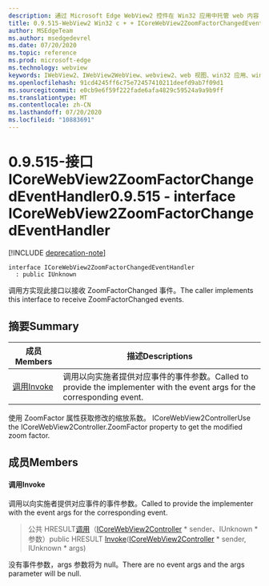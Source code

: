 ```yaml
---
description: 通过 Microsoft Edge WebView2 控件在 Win32 应用中托管 web 内容
title: 0.9.515-WebView2 Win32 c + + ICoreWebView2ZoomFactorChangedEventHandler
author: MSEdgeTeam
ms.author: msedgedevrel
ms.date: 07/20/2020
ms.topic: reference
ms.prod: microsoft-edge
ms.technology: webview
keywords: IWebView2、IWebView2WebView、webview2、web 视图、win32 应用、win32、edge、ICoreWebView2、ICoreWebView2Controller、浏览器控件、边缘 html
ms.openlocfilehash: 91cd4245ff6c75e72457410211deefd9ab7f09d1
ms.sourcegitcommit: e0cb9e6f59f222fade6afa4829c59524a9a9b9ff
ms.translationtype: MT
ms.contentlocale: zh-CN
ms.lasthandoff: 07/20/2020
ms.locfileid: "10883691"
---
```

# <span data-ttu-id="3296b-104">0.9.515-接口 ICoreWebView2ZoomFactorChangedEventHandler</span><span class="sxs-lookup"><span data-stu-id="3296b-104">0.9.515 - interface ICoreWebView2ZoomFactorChangedEventHandler</span></span> 

[!INCLUDE [deprecation-note](../../includes/deprecation-note.md)]

```
interface ICoreWebView2ZoomFactorChangedEventHandler
  : public IUnknown
```

<span data-ttu-id="3296b-105">调用方实现此接口以接收 ZoomFactorChanged 事件。</span><span class="sxs-lookup"><span data-stu-id="3296b-105">The caller implements this interface to receive ZoomFactorChanged events.</span></span>

## <span data-ttu-id="3296b-106">摘要</span><span class="sxs-lookup"><span data-stu-id="3296b-106">Summary</span></span>

 <span data-ttu-id="3296b-107">成员</span><span class="sxs-lookup"><span data-stu-id="3296b-107">Members</span></span>                        | <span data-ttu-id="3296b-108">描述</span><span class="sxs-lookup"><span data-stu-id="3296b-108">Descriptions</span></span>
--------------------------------|---------------------------------------------
[<span data-ttu-id="3296b-109">调用</span><span class="sxs-lookup"><span data-stu-id="3296b-109">Invoke</span></span>](#invoke) | <span data-ttu-id="3296b-110">调用以向实施者提供对应事件的事件参数。</span><span class="sxs-lookup"><span data-stu-id="3296b-110">Called to provide the implementer with the event args for the corresponding event.</span></span>

<span data-ttu-id="3296b-111">使用 ZoomFactor 属性获取修改的缩放系数。 ICoreWebView2Controller</span><span class="sxs-lookup"><span data-stu-id="3296b-111">Use the ICoreWebView2Controller.ZoomFactor property to get the modified zoom factor.</span></span>

## <span data-ttu-id="3296b-112">成员</span><span class="sxs-lookup"><span data-stu-id="3296b-112">Members</span></span>

#### <span data-ttu-id="3296b-113">调用</span><span class="sxs-lookup"><span data-stu-id="3296b-113">Invoke</span></span> 

<span data-ttu-id="3296b-114">调用以向实施者提供对应事件的事件参数。</span><span class="sxs-lookup"><span data-stu-id="3296b-114">Called to provide the implementer with the event args for the corresponding event.</span></span>

> <span data-ttu-id="3296b-115">公共 HRESULT[调用](#invoke)（[ICoreWebView2Controller](icorewebview2controller.md) \* sender、IUnknown \* 参数）</span><span class="sxs-lookup"><span data-stu-id="3296b-115">public HRESULT [Invoke](#invoke)([ICoreWebView2Controller](icorewebview2controller.md) \* sender, IUnknown \* args)</span></span>

<span data-ttu-id="3296b-116">没有事件参数，args 参数将为 null。</span><span class="sxs-lookup"><span data-stu-id="3296b-116">There are no event args and the args parameter will be null.</span></span>


